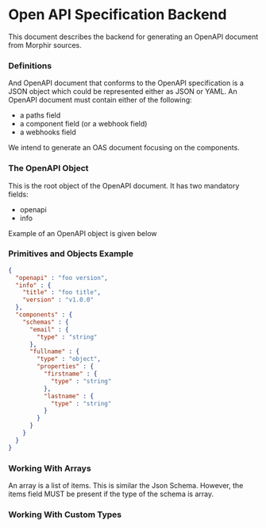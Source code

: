# Open API Specification Backend
This document describes the backend for generating an OpenAPI document from Morphir sources.

### Definitions
And OpenAPI document that conforms to the OpenAPI specification is a JSON
object which could be represented either as JSON or YAML. An OpenAPI document must contain either of the following:
* a paths field
* a component field (or a webhook field)
* a webhooks field

We intend to generate an OAS document focusing on the components.

### The OpenAPI Object
This is the root object of the OpenAPI document. It has two mandatory fields:
* openapi
* info

Example of an OpenAPI object is given below 
### Primitives and Objects Example

```json
{
  "openapi" : "foo version",
  "info" : {
    "title" : "foo title",
    "version" : "v1.0.0"
  },
  "components" : {
    "schemas" : {
      "email" : {
        "type" : "string"
      },
      "fullname" : {
        "type" : "object",
        "properties" : {
          "firstname" : {
            "type" : "string" 
          },
          "lastname" : {
            "type" : "string"
          }
        }
      }
    }
  }
}
```

### Working With Arrays
An array is a list of items. This is similar the Json Schema.
However, the items field MUST be present if the type of the schema is array.


### Working With Custom Types
